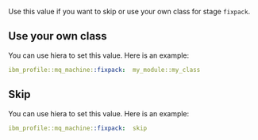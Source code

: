 Use this value if you want to skip or use your own class for stage `fixpack`.

## Use your own class

You can use hiera to set this value. Here is an example:

```yaml
ibm_profile::mq_machine::fixpack:  my_module::my_class
```

## Skip

You can use hiera to set this value. Here is an example:

```yaml
ibm_profile::mq_machine::fixpack:  skip
```